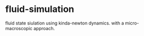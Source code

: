 # fluid-simulation
fluid state siulation using kinda-newton dynamics. with a micro-macroscopic approach.
